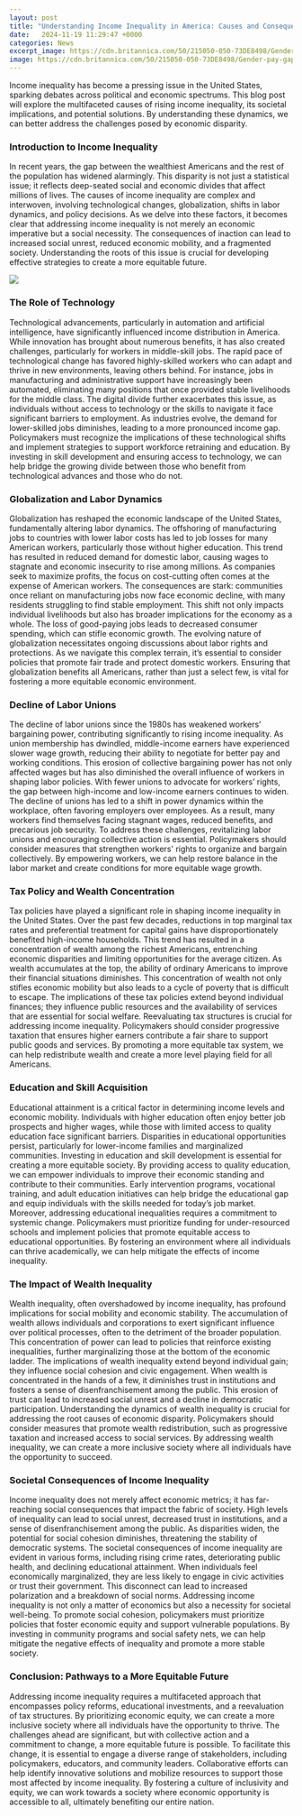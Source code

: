 ```yaml
---
layout: post
title: "Understanding Income Inequality in America: Causes and Consequences"
date:   2024-11-19 11:29:47 +0000
categories: News
excerpt_image: https://cdn.britannica.com/50/215050-050-73DE8498/Gender-pay-gap-top-five-jobs-male-female-wage-disparity.jpg
image: https://cdn.britannica.com/50/215050-050-73DE8498/Gender-pay-gap-top-five-jobs-male-female-wage-disparity.jpg
---
```


Income inequality has become a pressing issue in the United States, sparking debates across political and economic spectrums. This blog post will explore the multifaceted causes of rising income inequality, its societal implications, and potential solutions. By understanding these dynamics, we can better address the challenges posed by economic disparity.
### Introduction to Income Inequality
In recent years, the gap between the wealthiest Americans and the rest of the population has widened alarmingly. This disparity is not just a statistical issue; it reflects deep-seated social and economic divides that affect millions of lives. The causes of income inequality are complex and interwoven, involving technological changes, globalization, shifts in labor dynamics, and policy decisions. As we delve into these factors, it becomes clear that addressing income inequality is not merely an economic imperative but a social necessity. The consequences of inaction can lead to increased social unrest, reduced economic mobility, and a fragmented society. Understanding the roots of this issue is crucial for developing effective strategies to create a more equitable future.

![](https://cdn.britannica.com/50/215050-050-73DE8498/Gender-pay-gap-top-five-jobs-male-female-wage-disparity.jpg)
### The Role of Technology
Technological advancements, particularly in automation and artificial intelligence, have significantly influenced income distribution in America. While innovation has brought about numerous benefits, it has also created challenges, particularly for workers in middle-skill jobs. The rapid pace of technological change has favored highly-skilled workers who can adapt and thrive in new environments, leaving others behind. For instance, jobs in manufacturing and administrative support have increasingly been automated, eliminating many positions that once provided stable livelihoods for the middle class.
The digital divide further exacerbates this issue, as individuals without access to technology or the skills to navigate it face significant barriers to employment. As industries evolve, the demand for lower-skilled jobs diminishes, leading to a more pronounced income gap. Policymakers must recognize the implications of these technological shifts and implement strategies to support workforce retraining and education. By investing in skill development and ensuring access to technology, we can help bridge the growing divide between those who benefit from technological advances and those who do not.
### Globalization and Labor Dynamics
Globalization has reshaped the economic landscape of the United States, fundamentally altering labor dynamics. The offshoring of manufacturing jobs to countries with lower labor costs has led to job losses for many American workers, particularly those without higher education. This trend has resulted in reduced demand for domestic labor, causing wages to stagnate and economic insecurity to rise among millions.
As companies seek to maximize profits, the focus on cost-cutting often comes at the expense of American workers. The consequences are stark: communities once reliant on manufacturing jobs now face economic decline, with many residents struggling to find stable employment. This shift not only impacts individual livelihoods but also has broader implications for the economy as a whole. The loss of good-paying jobs leads to decreased consumer spending, which can stifle economic growth.
The evolving nature of globalization necessitates ongoing discussions about labor rights and protections. As we navigate this complex terrain, it’s essential to consider policies that promote fair trade and protect domestic workers. Ensuring that globalization benefits all Americans, rather than just a select few, is vital for fostering a more equitable economic environment.
### Decline of Labor Unions
The decline of labor unions since the 1980s has weakened workers’ bargaining power, contributing significantly to rising income inequality. As union membership has dwindled, middle-income earners have experienced slower wage growth, reducing their ability to negotiate for better pay and working conditions. This erosion of collective bargaining power has not only affected wages but has also diminished the overall influence of workers in shaping labor policies.
With fewer unions to advocate for workers’ rights, the gap between high-income and low-income earners continues to widen. The decline of unions has led to a shift in power dynamics within the workplace, often favoring employers over employees. As a result, many workers find themselves facing stagnant wages, reduced benefits, and precarious job security.
To address these challenges, revitalizing labor unions and encouraging collective action is essential. Policymakers should consider measures that strengthen workers' rights to organize and bargain collectively. By empowering workers, we can help restore balance in the labor market and create conditions for more equitable wage growth.
### Tax Policy and Wealth Concentration
Tax policies have played a significant role in shaping income inequality in the United States. Over the past few decades, reductions in top marginal tax rates and preferential treatment for capital gains have disproportionately benefited high-income households. This trend has resulted in a concentration of wealth among the richest Americans, entrenching economic disparities and limiting opportunities for the average citizen.
As wealth accumulates at the top, the ability of ordinary Americans to improve their financial situations diminishes. This concentration of wealth not only stifles economic mobility but also leads to a cycle of poverty that is difficult to escape. The implications of these tax policies extend beyond individual finances; they influence public resources and the availability of services that are essential for social welfare.
Reevaluating tax structures is crucial for addressing income inequality. Policymakers should consider progressive taxation that ensures higher earners contribute a fair share to support public goods and services. By promoting a more equitable tax system, we can help redistribute wealth and create a more level playing field for all Americans.
### Education and Skill Acquisition
Educational attainment is a critical factor in determining income levels and economic mobility. Individuals with higher education often enjoy better job prospects and higher wages, while those with limited access to quality education face significant barriers. Disparities in educational opportunities persist, particularly for lower-income families and marginalized communities.
Investing in education and skill development is essential for creating a more equitable society. By providing access to quality education, we can empower individuals to improve their economic standing and contribute to their communities. Early intervention programs, vocational training, and adult education initiatives can help bridge the educational gap and equip individuals with the skills needed for today’s job market.
Moreover, addressing educational inequalities requires a commitment to systemic change. Policymakers must prioritize funding for under-resourced schools and implement policies that promote equitable access to educational opportunities. By fostering an environment where all individuals can thrive academically, we can help mitigate the effects of income inequality.
### The Impact of Wealth Inequality
Wealth inequality, often overshadowed by income inequality, has profound implications for social mobility and economic stability. The accumulation of wealth allows individuals and corporations to exert significant influence over political processes, often to the detriment of the broader population. This concentration of power can lead to policies that reinforce existing inequalities, further marginalizing those at the bottom of the economic ladder.
The implications of wealth inequality extend beyond individual gain; they influence social cohesion and civic engagement. When wealth is concentrated in the hands of a few, it diminishes trust in institutions and fosters a sense of disenfranchisement among the public. This erosion of trust can lead to increased social unrest and a decline in democratic participation.
Understanding the dynamics of wealth inequality is crucial for addressing the root causes of economic disparity. Policymakers should consider measures that promote wealth redistribution, such as progressive taxation and increased access to social services. By addressing wealth inequality, we can create a more inclusive society where all individuals have the opportunity to succeed.
### Societal Consequences of Income Inequality
Income inequality does not merely affect economic metrics; it has far-reaching social consequences that impact the fabric of society. High levels of inequality can lead to social unrest, decreased trust in institutions, and a sense of disenfranchisement among the public. As disparities widen, the potential for social cohesion diminishes, threatening the stability of democratic systems.
The societal consequences of income inequality are evident in various forms, including rising crime rates, deteriorating public health, and declining educational attainment. When individuals feel economically marginalized, they are less likely to engage in civic activities or trust their government. This disconnect can lead to increased polarization and a breakdown of social norms.
Addressing income inequality is not only a matter of economics but also a necessity for societal well-being. To promote social cohesion, policymakers must prioritize policies that foster economic equity and support vulnerable populations. By investing in community programs and social safety nets, we can help mitigate the negative effects of inequality and promote a more stable society.
### Conclusion: Pathways to a More Equitable Future
Addressing income inequality requires a multifaceted approach that encompasses policy reforms, educational investments, and a reevaluation of tax structures. By prioritizing economic equity, we can create a more inclusive society where all individuals have the opportunity to thrive. The challenges ahead are significant, but with collective action and a commitment to change, a more equitable future is possible.
To facilitate this change, it is essential to engage a diverse range of stakeholders, including policymakers, educators, and community leaders. Collaborative efforts can help identify innovative solutions and mobilize resources to support those most affected by income inequality. By fostering a culture of inclusivity and equity, we can work towards a society where economic opportunity is accessible to all, ultimately benefiting our entire nation.